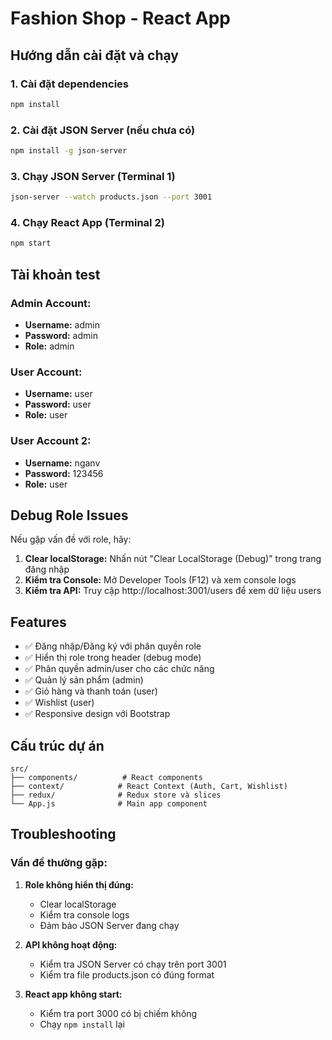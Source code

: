 # Fashion Shop - React App

## Hướng dẫn cài đặt và chạy

### 1. Cài đặt dependencies
```bash
npm install
```

### 2. Cài đặt JSON Server (nếu chưa có)
```bash
npm install -g json-server
```

### 3. Chạy JSON Server (Terminal 1)
```bash
json-server --watch products.json --port 3001
```

### 4. Chạy React App (Terminal 2)
```bash
npm start
```

## Tài khoản test

### Admin Account:
- **Username:** admin
- **Password:** admin
- **Role:** admin

### User Account:
- **Username:** user  
- **Password:** user
- **Role:** user

### User Account 2:
- **Username:** nganv
- **Password:** 123456
- **Role:** user

## Debug Role Issues

Nếu gặp vấn đề với role, hãy:

1. **Clear localStorage:** Nhấn nút "Clear LocalStorage (Debug)" trong trang đăng nhập
2. **Kiểm tra Console:** Mở Developer Tools (F12) và xem console logs
3. **Kiểm tra API:** Truy cập http://localhost:3001/users để xem dữ liệu users

## Features

- ✅ Đăng nhập/Đăng ký với phân quyền role
- ✅ Hiển thị role trong header (debug mode)
- ✅ Phân quyền admin/user cho các chức năng
- ✅ Quản lý sản phẩm (admin)
- ✅ Giỏ hàng và thanh toán (user)
- ✅ Wishlist (user)
- ✅ Responsive design với Bootstrap

## Cấu trúc dự án

```
src/
├── components/          # React components
├── context/            # React Context (Auth, Cart, Wishlist)
├── redux/              # Redux store và slices
└── App.js              # Main app component
```

## Troubleshooting

### Vấn đề thường gặp:

1. **Role không hiển thị đúng:**
   - Clear localStorage
   - Kiểm tra console logs
   - Đảm bảo JSON Server đang chạy

2. **API không hoạt động:**
   - Kiểm tra JSON Server có chạy trên port 3001
   - Kiểm tra file products.json có đúng format

3. **React app không start:**
   - Kiểm tra port 3000 có bị chiếm không
   - Chạy `npm install` lại

